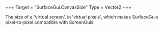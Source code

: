 +++
Target = "SurfaceGui.CanvasSize"
Type = Vector2
+++

The size of a 'virtual screen', in 'virtual pixels', which makes SurfaceGuis pixel-to-pixel compatible with ScreenGuis.